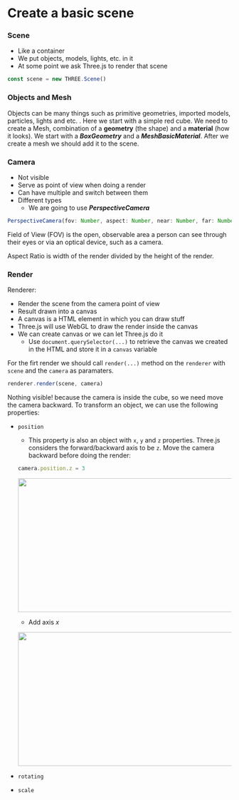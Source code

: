# Create a basic scene
### Scene
- Like a container
- We put objects, models, lights, etc. in it
- At some point we ask Three.js to render that scene
```javascript
const scene = new THREE.Scene()
```
### Objects and Mesh
Objects can be many things such as primitive geometries, imported models, particles, lights and etc. . Here we start with a simple red cube.
We need to create a Mesh, combination of a **geometry** (the shape) and a **material** (how it looks). We start with a ***BoxGeometry*** and a ***MeshBasicMaterial***. After we create a mesh we should add it to the scene.
### Camera
- Not visible
- Serve as point of view when doing a render
- Can have multiple and switch between them
- Different types
    - We are going to use ***PerspectiveCamera***
```javascript
PerspectiveCamera(fov: Number, aspect: Number, near: Number, far: Number)
```
Field of View (FOV) is the open, observable area a person can see through their eyes or via an optical device, such as a camera.

Aspect Ratio is width of the render divided by the height of the render.

### Render
Renderer:
- Render the scene from the camera point of view
- Result drawn into a canvas
- A canvas is a HTML element in which you can draw stuff
- Three.js will use WebGL to draw the render inside the canvas
- We can create canvas or we can let Three.js do it
    - Use `document.querySelector(...)` to retrieve the canvas we created in the HTML and store it in a `canvas` variable

For the firt render we should call `render(...)` method on the `renderer` with `scene` and the `camera` as paramaters.
```javascript
renderer.render(scene, camera)
```
Nothing visible! because the camera is inside the cube, so we need move the camera backward. To transform an object, we can use the following properties:
- `position`
    - This property is also an object with `x`, `y` and `z` properties. Three.js considers the forward/backward axis to be `z`.
    Move the camera backward before doing the render:
    
    ```javascript
    camera.position.z = 3
    ```
    <p align="center">
        <img src="https://github.com/arefehkompani/learning-threejs/blob/main/Images/01-addPositionZ.png" width="500" height="300">
    </p>
    
    - Add axis *x*
    <p align="center">
        <img src="https://github.com/arefehkompani/learning-threejs/blob/main/Images/01-addPositionX.png" width="500" height="300">
    </p>
- `rotating`
- `scale`

